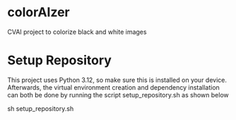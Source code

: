 # colorAIzer
CVAI project to colorize black and white images

# Setup Repository
This project uses Python 3.12, so make sure this is installed on your device. Afterwards, the virtual environment creation and dependency installation can both be done by running the script setup_repository.sh as shown below

sh setup_repository.sh
